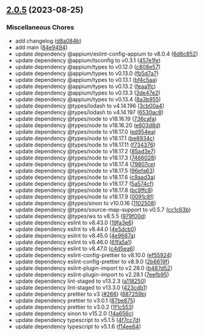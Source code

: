 ## [2.0.5](https://github.com/appium/node-teen_process/compare/v2.0.4...v2.0.5) (2023-08-25)


### Miscellaneous Chores

* add changelog ([d8a084b](https://github.com/appium/node-teen_process/commit/d8a084bfeb58488505fd489f37eb927312239382))
* add main ([84e9494](https://github.com/appium/node-teen_process/commit/84e94948becd8474810705ad1fc0b877cd36edda))
* update dependency @appium/eslint-config-appium to v8.0.4 ([6d6c852](https://github.com/appium/node-teen_process/commit/6d6c852eda3aa7865fe0c385b4f9acf82f5bb5a5))
* update dependency @appium/tsconfig to v0.3.1 ([457e1fe](https://github.com/appium/node-teen_process/commit/457e1fe62159e0ea2a1c41e20da7c939c11ac4e4))
* update dependency @appium/types to v0.12.0 ([c808e57](https://github.com/appium/node-teen_process/commit/c808e5716b9c53c1b4eefd342073b6fa9116e83a))
* update dependency @appium/types to v0.13.0 ([fb5d7a7](https://github.com/appium/node-teen_process/commit/fb5d7a79ef4a61f24a6860635dbf36ecea396323))
* update dependency @appium/types to v0.13.1 ([bf4c5aa](https://github.com/appium/node-teen_process/commit/bf4c5aa1300cbf9482e84b68b2643a2dca763c02))
* update dependency @appium/types to v0.13.2 ([feaa1fc](https://github.com/appium/node-teen_process/commit/feaa1fc227019581a98c1710e90e9e791e8b81b8))
* update dependency @appium/types to v0.13.3 ([3de47e2](https://github.com/appium/node-teen_process/commit/3de47e296c743b31de7146e28fffa0464a111642))
* update dependency @appium/types to v0.13.4 ([8a3b955](https://github.com/appium/node-teen_process/commit/8a3b9559bb9a63050e017e78fc2b4b829bfb27fc))
* update dependency @types/lodash to v4.14.196 ([3cb00a4](https://github.com/appium/node-teen_process/commit/3cb00a457ba5d8c6950c26686bad0d18bb2f152a))
* update dependency @types/lodash to v4.14.197 ([6530ac8](https://github.com/appium/node-teen_process/commit/6530ac8b9c6ce855aaa1b2f82537af7438d62ca5))
* update dependency @types/node to v18.16.19 ([736cafa](https://github.com/appium/node-teen_process/commit/736cafa61c0e1fca6c02cc7168da5d63d725571e))
* update dependency @types/node to v18.16.20 ([e803d8d](https://github.com/appium/node-teen_process/commit/e803d8d7a628f45421aa58b50190e2bcfad4f3df))
* update dependency @types/node to v18.17.0 ([ed954ea](https://github.com/appium/node-teen_process/commit/ed954ea360fbeea0909d3880bd03589df4d28350))
* update dependency @types/node to v18.17.1 ([be8934c](https://github.com/appium/node-teen_process/commit/be8934c12c74feb68d7e0dbb40ad34ec20ec4c1c))
* update dependency @types/node to v18.17.11 ([f734376](https://github.com/appium/node-teen_process/commit/f734376fc6dd64be336a18097b4b0d02773c40f9))
* update dependency @types/node to v18.17.2 ([85ad3e7](https://github.com/appium/node-teen_process/commit/85ad3e74a74cd5b4184c17134572fafa82c0f68c))
* update dependency @types/node to v18.17.3 ([7466028](https://github.com/appium/node-teen_process/commit/7466028163feececdf08faeb620d5a1dd25bd310))
* update dependency @types/node to v18.17.4 ([79807ce](https://github.com/appium/node-teen_process/commit/79807cea68a0336560c4485f0ba660460315320b))
* update dependency @types/node to v18.17.5 ([96efa63](https://github.com/appium/node-teen_process/commit/96efa63666b11f24a4f74e5d53d4ca98d7e512dc))
* update dependency @types/node to v18.17.6 ([c9aad3a](https://github.com/appium/node-teen_process/commit/c9aad3a927cb1dc82ce793588a59a8dbaa9c1e85))
* update dependency @types/node to v18.17.7 ([5a574cf](https://github.com/appium/node-teen_process/commit/5a574cfa5e2d07a0f3b80832bbced9fe24ad35c6))
* update dependency @types/node to v18.17.8 ([bc9ffc8](https://github.com/appium/node-teen_process/commit/bc9ffc8607bce1090bd599279a30d8e1079788db))
* update dependency @types/node to v18.17.9 ([0091c8f](https://github.com/appium/node-teen_process/commit/0091c8fd14d24ef12d09cc036906636508052491))
* update dependency @types/sinon to v10.0.16 ([1102508](https://github.com/appium/node-teen_process/commit/110250865bca54199dfd508dbb5e14df7e638422))
* update dependency @types/source-map-support to v0.5.7 ([cc1c63b](https://github.com/appium/node-teen_process/commit/cc1c63b1a503c776119926ef126bee896802d6ee))
* update dependency @types/ws to v8.5.5 ([979f00d](https://github.com/appium/node-teen_process/commit/979f00d660b8d2e1e27c4cceb912e20274da7110))
* update dependency eslint to v8.43.0 ([19fa3e6](https://github.com/appium/node-teen_process/commit/19fa3e61b4023002e8906c71538f58caf9f9701d))
* update dependency eslint to v8.44.0 ([4e5dcb0](https://github.com/appium/node-teen_process/commit/4e5dcb0b492708144842dda42e30eceaa1f94723))
* update dependency eslint to v8.45.0 ([4e9667a](https://github.com/appium/node-teen_process/commit/4e9667a6414c2f9d28bee057e3dd89fc218bab5c))
* update dependency eslint to v8.46.0 ([61fa5a1](https://github.com/appium/node-teen_process/commit/61fa5a1a63725a12d06ea7a04119e4ba54d422d0))
* update dependency eslint to v8.47.0 ([c4d5ea6](https://github.com/appium/node-teen_process/commit/c4d5ea65ea07c79b199767117cbd5359c7e0d7dc))
* update dependency eslint-config-prettier to v8.10.0 ([ef55924](https://github.com/appium/node-teen_process/commit/ef559247fd31bbd550b06a80dbb33032dfb100a8))
* update dependency eslint-config-prettier to v8.9.0 ([2b6619f](https://github.com/appium/node-teen_process/commit/2b6619f7386aa4346333f06091e0c67724ead061))
* update dependency eslint-plugin-import to v2.28.0 ([b487d52](https://github.com/appium/node-teen_process/commit/b487d52c75aeb60d4562afe7ce7328fce7ae60cb))
* update dependency eslint-plugin-import to v2.28.1 ([7eefb95](https://github.com/appium/node-teen_process/commit/7eefb9574c83d11a6a7e6be033c15ff917927649))
* update dependency lint-staged to v13.2.3 ([a118250](https://github.com/appium/node-teen_process/commit/a1182507f8fb9c22ef7048706d6a9bc07667c52e))
* update dependency lint-staged to v13.3.0 ([423cdb1](https://github.com/appium/node-teen_process/commit/423cdb1c3de688f18544e90c04303b244b0cfc54))
* update dependency prettier to v3 ([#266](https://github.com/appium/node-teen_process/issues/266)) ([687259b](https://github.com/appium/node-teen_process/commit/687259b6bd84d93a0ee90cce4080347cfb1bacfa))
* update dependency prettier to v3.0.1 ([87be875](https://github.com/appium/node-teen_process/commit/87be8750e2454cb50ba3d520565cddfa06118726))
* update dependency prettier to v3.0.2 ([1f1c553](https://github.com/appium/node-teen_process/commit/1f1c5535f0614e8b587129959a6add9577727c31))
* update dependency sinon to v15.2.0 ([14a656c](https://github.com/appium/node-teen_process/commit/14a656ca2ce5bbd79bc5dcd079b24de55ea51a15))
* update dependency typescript to v5.1.5 ([4f7cc7d](https://github.com/appium/node-teen_process/commit/4f7cc7df12edd0cd2a1a190b4ea6888fce9299f7))
* update dependency typescript to v5.1.6 ([f14ee64](https://github.com/appium/node-teen_process/commit/f14ee640716ce1707c2eab30cabda751fb1124d1))
